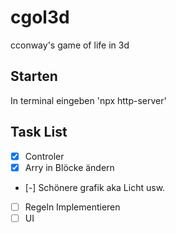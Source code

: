 # cgol3d
cconway's game of life in 3d 

## Starten
In terminal eingeben 
'npx http-server'

## Task List
- [x] Controler
- [x] Arry in Blöcke ändern
- [-] Schönere grafik aka Licht usw.
- [ ] Regeln Implementieren
- [ ] UI  